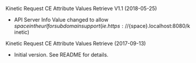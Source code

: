 Kinetic Request CE Attribute Values Retrieve V1.1 (2018-05-25)
* API Server Info Value changed to allow ${space} in the url for subdomain support
(ie. https://${space}.localhost:8080/kinetic)

Kinetic Request CE Attribute Values Retrieve (2017-09-13)
 * Initial version.  See README for details.
